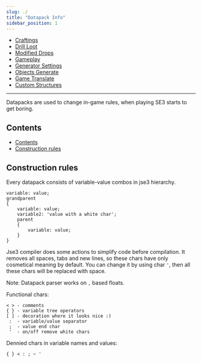 ```yaml
---
slug: ./
title: "Datapack Info"
sidebar_position: 1
---
```


- [Craftings](./Craftings)
- [Drill Loot](./DrillLoot)
- [Modified Drops](./ModifiedDrops)
- [Gameplay](./Gameplay)
- [Generator Settings](./GeneratorSettings/)
- [Objects Generate](./ObjectsGenerate)
- [Game Translate](./GameTranslate)
- [Custom Structures](./CustomStructures)

----------------------------------------

Datapacks are used to change in-game rules, when playing SE3 starts to get boring.

## Contents

- [Contents](#contents)
- [Construction rules](#construction-rules)

## Construction rules

Every datapack consists of variable-value combos in jse3 hierarchy.
```text showLineNumbers
variable: value;
grandparent
{
    variable: value;
    variable2: 'value with a white char';
    parent
    {
        variable: value;
    }
}
```

Jse3 compiler does some actions to simplify code before compilation.
It removes all spaces, tabs and new lines, so these chars have only
cosmetical meaning by default. You can change it by using char `'`,
then all these chars will be replaced with space.

Note: Datapack parser works on `,` based floats.

Functional chars:
```text showLineNumbers
< > - comments
{ } - variable tree operators
[ ] - decoration where it looks nice :)
 :  - variable/value separator
 ;  - value end char
 '  - on/off remove white chars
```

Dennied chars in variable names and values:
```text showLineNumbers
{ } < : ; ~ '
```
